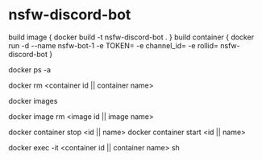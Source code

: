 # nsfw-discord-bot


build image
{
docker build -t nsfw-discord-bot . 
}
build container
{
docker run -d --name nsfw-bot-1 -e TOKEN= -e channel_id= -e rollid= nsfw-discord-bot
}


docker ps -a

docker rm <container id || container name>

docker images 

docker image rm <image id || image name>

docker container stop <id || name>
docker container start <id || name>

docker exec -it <container id || container name> sh
